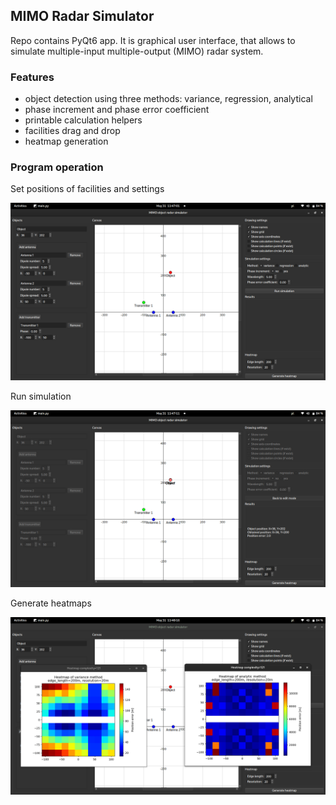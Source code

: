 ## MIMO Radar Simulator
Repo contains PyQt6 app. It is graphical user interface, that allows to simulate multiple-input multiple-output (MIMO) radar system. 


### Features
- object detection using three methods: variance, regression, analytical
- phase increment and phase error coefficient
- printable calculation helpers
- facilities drag and drop
- heatmap generation


### Program operation
Set positions of facilities and settings
<p align="center">
<img src="https://raw.githubusercontent.com/Flight3R/mimo-radar-system/gui/images/1.png"/>
</p>
Run simulation
<p align="center">
<img src="https://raw.githubusercontent.com/Flight3R/mimo-radar-system/gui/images/2.png"/>
</p>
Generate heatmaps
<p align="center">
<img src="https://raw.githubusercontent.com/Flight3R/mimo-radar-system/gui/images/4.png"/>
</p>
